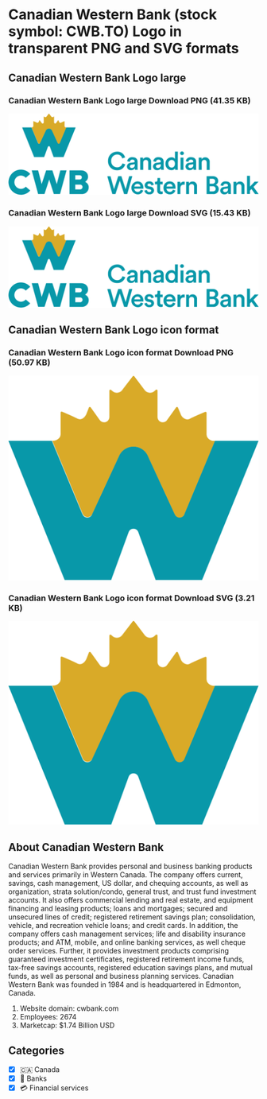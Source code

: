 # Canadian Western Bank (stock symbol: CWB.TO) Logo in transparent PNG and SVG formats

## Canadian Western Bank Logo large

### Canadian Western Bank Logo large Download PNG (41.35 KB)

![Canadian Western Bank Logo large Download PNG (41.35 KB)](/img/orig/CWB.TO_BIG-727abe00.png)

### Canadian Western Bank Logo large Download SVG (15.43 KB)

![Canadian Western Bank Logo large Download SVG (15.43 KB)](/img/orig/CWB.TO_BIG-dc620a8e.svg)

## Canadian Western Bank Logo icon format

### Canadian Western Bank Logo icon format Download PNG (50.97 KB)

![Canadian Western Bank Logo icon format Download PNG (50.97 KB)](/img/orig/CWB.TO-be60c18b.png)

### Canadian Western Bank Logo icon format Download SVG (3.21 KB)

![Canadian Western Bank Logo icon format Download SVG (3.21 KB)](/img/orig/CWB.TO-40489586.svg)

## About Canadian Western Bank

Canadian Western Bank provides personal and business banking products and services primarily in Western Canada. The company offers current, savings, cash management, US dollar, and chequing accounts, as well as organization, strata solution/condo, general trust, and trust fund investment accounts. It also offers commercial lending and real estate, and equipment financing and leasing products; loans and mortgages; secured and unsecured lines of credit; registered retirement savings plan; consolidation, vehicle, and recreation vehicle loans; and credit cards. In addition, the company offers cash management services; life and disability insurance products; and ATM, mobile, and online banking services, as well cheque order services. Further, it provides investment products comprising guaranteed investment certificates, registered retirement income funds, tax-free savings accounts, registered education savings plans, and mutual funds, as well as personal and business planning services. Canadian Western Bank was founded in 1984 and is headquartered in Edmonton, Canada.

1. Website domain: cwbank.com
2. Employees: 2674
3. Marketcap: $1.74 Billion USD


## Categories
- [x] 🇨🇦 Canada
- [x] 🏦 Banks
- [x] 💳 Financial services
